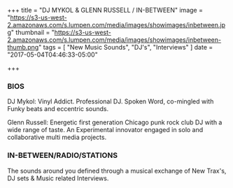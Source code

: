 +++
title = "DJ MYKOL & GLENN RUSSELL / IN-BETWEEN"
image = "https://s3-us-west-2.amazonaws.com/s.lumpen.com/media/images/showimages/inbetween.jpg"
thumbnail = "https://s3-us-west-2.amazonaws.com/s.lumpen.com/media/images/showimages/inbetween-thumb.png"
tags = [ "New Music Sounds", "DJ's", "Interviews" ]
date = "2017-05-04T04:46:33-05:00"

+++

### BIOS

DJ Mykol:  Vinyl Addict. Professional DJ. Spoken Word, co-mingled with Funky beats and eccentric sounds.

Glenn Russell:  Energetic first generation Chicago punk rock club DJ with a wide range of taste. An Experimental innovator engaged in solo and collaborative multi media projects.

### IN-BETWEEN/RADIO/STATIONS

The sounds around you defined through a musical exchange of New Trax's, DJ sets & Music related Interviews.
